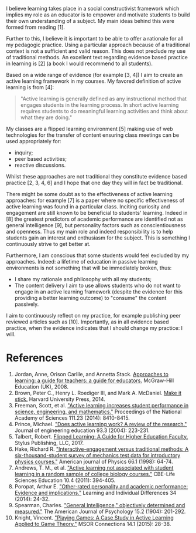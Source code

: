I believe learning takes place in a social constructivist framework which
implies my role as an educator is to empower and motivate students to build
their own understanding of a subject. My main ideas behind this were formed from
reading [1].

Further to this, I believe it is important to be able to offer a rationale for
all my pedagogic practice. Using a particular approach because of a traditional
context is not a sufficient and valid reason. This does not preclude my use of
traditional methods. An excellent text regarding evidence based practice in
learning is [2]  (a book I would recommend to all students).

Based on a wide range of evidence (for example [3, 4]) I aim to create an active
learning framework in my courses. My favored definition of active learning is
from [4]:

> "Active learning is generally defined as any instructional method that engages
> students in the learning process. In short active learning requires students
> to do meaningful learning activities and think about what they are doing."

My classes are a flipped learning environment [5]
making use of web technologies for the transfer of content ensuring class
meetings can be used appropriately for:

- inquiry;
- peer based activities;
- reactive discussions.

Whilst these approaches are not traditional they constitute evidence based
practice [2, 3, 4, 6] and I hope that one day they will in fact be traditional.

There might be some doubt as to the effectiveness of active learning approaches:
for example [7] is a paper where no specific effectiveness of active learning
was found in a particular class. Inciting curiosity and engagement are still
known to be beneficial to students' learning. Indeed in [8] the greatest
predictors of academic performance are identified not as general intelligence
[9], but personality factors such as conscientiousness and openness. Thus my
main role and indeed responsibility is to help students gain an interest and
enthusiasm for the subject. This is something I continuously strive to get
better at.

Furthermore, I am conscious that some students would feel excluded by
my approaches. Indeed: a lifetime of education in passive learning environments
is not something that will be immediately broken, thus:

- I share my rationale and philosophy with all my students;
- The content delivery I aim to use allows students who do not want to engage in
  an active learning framework (despite the evidence for this providing a better
  learning outcome) to "consume" the content passively.

I aim to continuously reflect on my practice, for example publishing peer
reviewed articles such as [10]. Importantly, as in all evidence based practice,
when the evidence indicates that I should change my practice: I will.

# References

1. Jordan, Anne, Orison Carlile, and Annetta Stack. [Approaches to learning: a
   guide for teachers: a guide for
   educators.](https://books.google.co.uk/books/about/Approaches_To_Learning_A_Guide_For_Teach.html?id=C82nud-9W6MC)
   McGraw-Hill Education (UK), 2008.
2. Brown, Peter C., Henry L. Roediger III, and Mark A. McDaniel. [Make it
   stick.](https://makeitstick.net/) Harvard University Press, 2014.
3. Freeman, Scott, et al. ["Active learning increases student performance in
   science, engineering, and
   mathematics."](http://www.pnas.org/content/111/23/8410) Proceedings of the
   National Academy of Sciences 111.23 (2014): 8410-8415.
4. Prince, Michael. ["Does active learning work? A review of the
   research."](http://www4.ncsu.edu/unity/lockers/users/f/felder/public/Papers/Prince_AL.pdf)
   Journal of engineering education 93.3 (2004): 223-231.
5. Talbert, Robert. [Flipped Learning: A Guide for Higher Education
   Faculty.](https://sty.presswarehouse.com/books/BookDetail.aspx?productID=468277)
   Stylus Publishing, LLC, 2017.
6. Hake, Richard R. ["Interactive-engagement versus traditional methods: A
   six-thousand-student survey of mechanics test data for introductory physics
   courses."](https://aapt.scitation.org/doi/abs/10.1119/1.18809) American
   journal of Physics 66.1 (1998): 64-74.
7. Andrews, T. M., et al. ["Active learning not associated with student learning
   in a random sample of college biology
   courses."](https://www.ncbi.nlm.nih.gov/pubmed/22135373) CBE-Life Sciences
   Education 10.4 (2011): 394-405.
8. Poropat, Arthur E. ["Other-rated personality and academic performance:
   Evidence and
   implications."](https://www.sciencedirect.com/science/article/pii/S104160801400106X)
   Learning and Individual Differences 34 (2014): 24-32.
9. Spearman, Charles. ["General Intelligence," objectively determined and
   measured."](http://www.jstor.org/stable/1412107?seq=1#page_scan_tab_contents)
   The American Journal of Psychology 15.2 (1904): 201-292.
10. Knight, Vincent. ["Playing Games: A Case Study in Active Learning Applied to
    Game Theory."](https://journals.gre.ac.uk/index.php/msor/article/view/254)
    MSOR Connections 14.1 (2015): 28-38.
